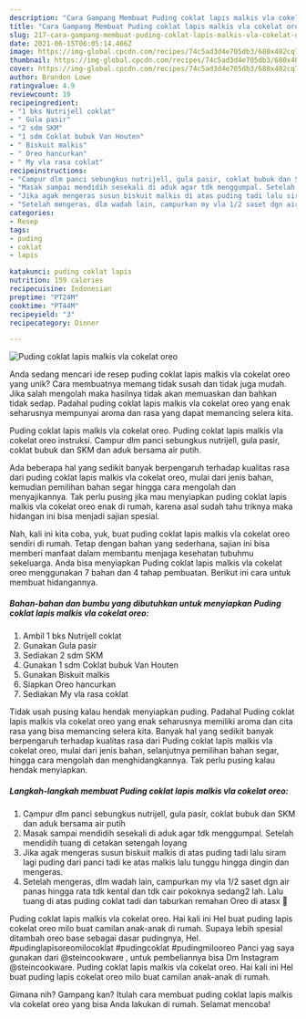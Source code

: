 ```yaml
---
description: "Cara Gampang Membuat Puding coklat lapis malkis vla cokelat oreo, Lezat"
title: "Cara Gampang Membuat Puding coklat lapis malkis vla cokelat oreo, Lezat"
slug: 217-cara-gampang-membuat-puding-coklat-lapis-malkis-vla-cokelat-oreo-lezat
date: 2021-06-15T06:05:14.466Z
image: https://img-global.cpcdn.com/recipes/74c5ad3d4e705db3/680x482cq70/puding-coklat-lapis-malkis-vla-cokelat-oreo-foto-resep-utama.jpg
thumbnail: https://img-global.cpcdn.com/recipes/74c5ad3d4e705db3/680x482cq70/puding-coklat-lapis-malkis-vla-cokelat-oreo-foto-resep-utama.jpg
cover: https://img-global.cpcdn.com/recipes/74c5ad3d4e705db3/680x482cq70/puding-coklat-lapis-malkis-vla-cokelat-oreo-foto-resep-utama.jpg
author: Brandon Lowe
ratingvalue: 4.9
reviewcount: 10
recipeingredient:
- "1 bks Nutrijell coklat"
- " Gula pasir"
- "2 sdm SKM"
- "1 sdm Coklat bubuk Van Houten"
- " Biskuit malkis"
- " Oreo hancurkan"
- " My vla rasa coklat"
recipeinstructions:
- "Campur dlm panci sebungkus nutrijell, gula pasir, coklat bubuk dan SKM dan aduk bersama air putih"
- "Masak sampai mendidih sesekali di aduk agar tdk menggumpal. Setelah mendidih tuang di cetakan setengah loyang"
- "Jika agak mengeras susun biskuit malkis di atas puding tadi lalu siram lagi puding dari panci tadi ke atas malkis lalu tunggu hingga dingin dan mengeras."
- "Setelah mengeras, dlm wadah lain, campurkan my vla 1/2 saset dgn air panas hingga rata tdk kental dan tdk cair pokoknya sedang2 lah. Lalu tuang di atas puding coklat tadi dan taburkan remahan Oreo di atasx 🌷"
categories:
- Resep
tags:
- puding
- coklat
- lapis

katakunci: puding coklat lapis 
nutrition: 159 calories
recipecuisine: Indonesian
preptime: "PT24M"
cooktime: "PT44M"
recipeyield: "3"
recipecategory: Dinner

---
```



![Puding coklat lapis malkis vla cokelat oreo](https://img-global.cpcdn.com/recipes/74c5ad3d4e705db3/680x482cq70/puding-coklat-lapis-malkis-vla-cokelat-oreo-foto-resep-utama.jpg)

Anda sedang mencari ide resep puding coklat lapis malkis vla cokelat oreo yang unik? Cara membuatnya memang tidak susah dan tidak juga mudah. Jika salah mengolah maka hasilnya tidak akan memuaskan dan bahkan tidak sedap. Padahal puding coklat lapis malkis vla cokelat oreo yang enak seharusnya mempunyai aroma dan rasa yang dapat memancing selera kita.

Puding coklat lapis malkis vla cokelat oreo. Puding coklat lapis malkis vla cokelat oreo instruksi. Campur dlm panci sebungkus nutrijell, gula pasir, coklat bubuk dan SKM dan aduk bersama air putih.

Ada beberapa hal yang sedikit banyak berpengaruh terhadap kualitas rasa dari puding coklat lapis malkis vla cokelat oreo, mulai dari jenis bahan, kemudian pemilihan bahan segar hingga cara mengolah dan menyajikannya. Tak perlu pusing jika mau menyiapkan puding coklat lapis malkis vla cokelat oreo enak di rumah, karena asal sudah tahu triknya maka hidangan ini bisa menjadi sajian spesial.


Nah, kali ini kita coba, yuk, buat puding coklat lapis malkis vla cokelat oreo sendiri di rumah. Tetap dengan bahan yang sederhana, sajian ini bisa memberi manfaat dalam membantu menjaga kesehatan tubuhmu sekeluarga. Anda bisa menyiapkan Puding coklat lapis malkis vla cokelat oreo menggunakan 7 bahan dan 4 tahap pembuatan. Berikut ini cara untuk membuat hidangannya.

<!--inarticleads1-->

##### Bahan-bahan dan bumbu yang dibutuhkan untuk menyiapkan Puding coklat lapis malkis vla cokelat oreo:

1. Ambil 1 bks Nutrijell coklat
1. Gunakan  Gula pasir
1. Sediakan 2 sdm SKM
1. Gunakan 1 sdm Coklat bubuk Van Houten
1. Gunakan  Biskuit malkis
1. Siapkan  Oreo hancurkan
1. Sediakan  My vla rasa coklat


Tidak usah pusing kalau hendak menyiapkan puding. Padahal Puding coklat lapis malkis vla cokelat oreo yang enak seharusnya memiliki aroma dan cita rasa yang bisa memancing selera kita. Banyak hal yang sedikit banyak berpengaruh terhadap kualitas rasa dari Puding coklat lapis malkis vla cokelat oreo, mulai dari jenis bahan, selanjutnya pemilihan bahan segar, hingga cara mengolah dan menghidangkannya. Tak perlu pusing kalau hendak menyiapkan. 

<!--inarticleads2-->

##### Langkah-langkah membuat Puding coklat lapis malkis vla cokelat oreo:

1. Campur dlm panci sebungkus nutrijell, gula pasir, coklat bubuk dan SKM dan aduk bersama air putih
1. Masak sampai mendidih sesekali di aduk agar tdk menggumpal. Setelah mendidih tuang di cetakan setengah loyang
1. Jika agak mengeras susun biskuit malkis di atas puding tadi lalu siram lagi puding dari panci tadi ke atas malkis lalu tunggu hingga dingin dan mengeras.
1. Setelah mengeras, dlm wadah lain, campurkan my vla 1/2 saset dgn air panas hingga rata tdk kental dan tdk cair pokoknya sedang2 lah. Lalu tuang di atas puding coklat tadi dan taburkan remahan Oreo di atasx 🌷


Puding coklat lapis malkis vla cokelat oreo. Hai kali ini Hel buat puding lapis cokelat oreo milo buat camilan anak-anak di rumah. Supaya lebih spesial ditambah oreo base sebagai dasar pudingnya, Hel. #pudinglapisoreomilocoklat #pudingcoklat #pudingmilooreo Panci yag saya gunakan dari @steincookware , untuk pembeliannya bisa Dm Instagram @steincookware. Puding coklat lapis malkis vla cokelat oreo. Hai kali ini Hel buat puding lapis cokelat oreo milo buat camilan anak-anak di rumah. 

Gimana nih? Gampang kan? Itulah cara membuat puding coklat lapis malkis vla cokelat oreo yang bisa Anda lakukan di rumah. Selamat mencoba!
